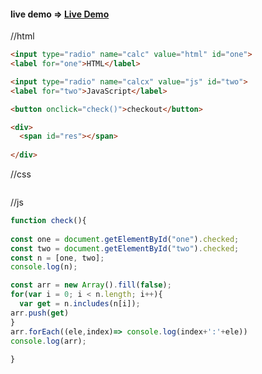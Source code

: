 #### live demo => [Live Demo](https://codepen.io/geraldopcf/pen/LYdrVmz)

//html
```html
<input type="radio" name="calc" value="html" id="one">
<label for="one">HTML</label>

<input type="radio" name="calcx" value="js" id="two">
<label for="two">JavaScript</label>

<button onclick="check()">checkout</button>

<div>
  <span id="res"></span>
  
</div>
```

//css
```css

```

//js

```js
function check(){  
  
const one = document.getElementById("one").checked;
const two = document.getElementById("two").checked;
const n = [one, two];
console.log(n);

const arr = new Array().fill(false); 
for(var i = 0; i < n.length; i++){
  var get = n.includes(n[i]);
arr.push(get)
}
arr.forEach((ele,index)=> console.log(index+':'+ele))
console.log(arr); 
  
}


```